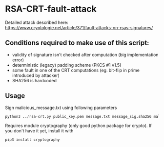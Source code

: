 # RSA-CRT-fault-attack
Detailed attack described here: https://www.cryptologie.net/article/371/fault-attacks-on-rsas-signatures/

## Conditions required to make use of this script:
- validity of signature isn't checked after computation (big implementation error)
- deterministic (legacy) padding scheme (PKCS #1 v1.5)
- some fault in one of the CRT computations (eg. bit-flip in prime introduced by attacker)
- SHA256 is hardcoded

## Usage
Sign malicious_message.txt using following parameters
```python
python3 ../rsa-crt.py public_key.pem message.txt message_sig.sha256 malicious_message.txt
```

Requires module cryptography (only good python package for crypto). If you don't have it yet, install it with 
```
pip3 install cryptography
```